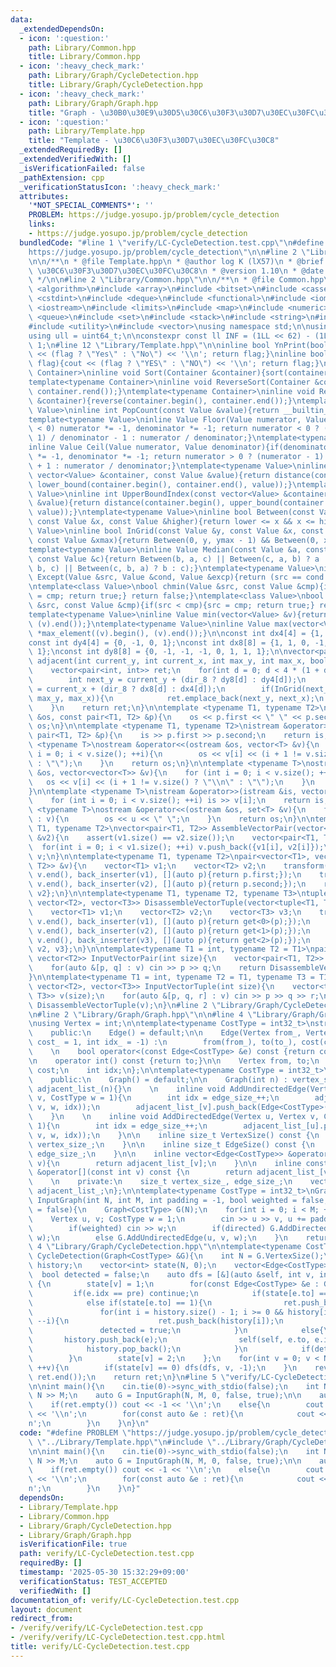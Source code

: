 ```yaml
---
data:
  _extendedDependsOn:
  - icon: ':question:'
    path: Library/Common.hpp
    title: Library/Common.hpp
  - icon: ':heavy_check_mark:'
    path: Library/Graph/CycleDetection.hpp
    title: Library/Graph/CycleDetection.hpp
  - icon: ':heavy_check_mark:'
    path: Library/Graph/Graph.hpp
    title: "Graph - \u30B0\u30E9\u30D5\u30C6\u30F3\u30D7\u30EC\u30FC\u30C8"
  - icon: ':question:'
    path: Library/Template.hpp
    title: "Template - \u30C6\u30F3\u30D7\u30EC\u30FC\u30C8"
  _extendedRequiredBy: []
  _extendedVerifiedWith: []
  _isVerificationFailed: false
  _pathExtension: cpp
  _verificationStatusIcon: ':heavy_check_mark:'
  attributes:
    '*NOT_SPECIAL_COMMENTS*': ''
    PROBLEM: https://judge.yosupo.jp/problem/cycle_detection
    links:
    - https://judge.yosupo.jp/problem/cycle_detection
  bundledCode: "#line 1 \"verify/LC-CycleDetection.test.cpp\"\n#define PROBLEM \"\
    https://judge.yosupo.jp/problem/cycle_detection\"\n\n#line 2 \"Library/Template.hpp\"\
    \n\n/**\n * @file Template.hpp\n * @author log K (lX57)\n * @brief Template -\
    \ \u30C6\u30F3\u30D7\u30EC\u30FC\u30C8\n * @version 1.10\n * @date 2025-03-16\n\
    \ */\n\n#line 2 \"Library/Common.hpp\"\n\n/**\n * @file Common.hpp\n */\n\n#include\
    \ <algorithm>\n#include <array>\n#include <bitset>\n#include <cassert>\n#include\
    \ <cstdint>\n#include <deque>\n#include <functional>\n#include <iomanip>\n#include\
    \ <iostream>\n#include <limits>\n#include <map>\n#include <numeric>\n#include\
    \ <queue>\n#include <set>\n#include <stack>\n#include <string>\n#include <tuple>\n\
    #include <utility>\n#include <vector>\nusing namespace std;\n\nusing ll = int64_t;\n\
    using ull = uint64_t;\n\nconstexpr const ll INF = (1LL << 62) - (1LL << 30) -\
    \ 1;\n#line 12 \"Library/Template.hpp\"\n\ninline bool YnPrint(bool flag){cout\
    \ << (flag ? \"Yes\" : \"No\") << '\\n'; return flag;}\ninline bool YNPrint(bool\
    \ flag){cout << (flag ? \"YES\" : \"NO\") << '\\n'; return flag;}\ntemplate<typename\
    \ Container>\ninline void Sort(Container &container){sort(container.begin(), container.end());}\n\
    template<typename Container>\ninline void ReverseSort(Container &container){sort(container.rbegin(),\
    \ container.rend());}\ntemplate<typename Container>\ninline void Reverse(Container\
    \ &container){reverse(container.begin(), container.end());}\ntemplate<typename\
    \ Value>\ninline int PopCount(const Value &value){return __builtin_popcount(value);}\n\
    template<typename Value>\ninline Value Floor(Value numerator, Value denominator){if(denominator\
    \ < 0) numerator *= -1, denominator *= -1; return numerator < 0 ? (numerator +\
    \ 1) / denominator - 1 : numerator / denominator;}\ntemplate<typename Value>\n\
    inline Value Ceil(Value numerator, Value denominator){if(denominator < 0) numerator\
    \ *= -1, denominator *= -1; return numerator > 0 ? (numerator - 1) / denominator\
    \ + 1 : numerator / denominator;}\ntemplate<typename Value>\ninline int LowerBoundIndex(const\
    \ vector<Value> &container, const Value &value){return distance(container.begin(),\
    \ lower_bound(container.begin(), container.end(), value));}\ntemplate<typename\
    \ Value>\ninline int UpperBoundIndex(const vector<Value> &container, const Value\
    \ &value){return distance(container.begin(), upper_bound(container.begin(), container.end(),\
    \ value));}\ntemplate<typename Value>\ninline bool Between(const Value &lower,\
    \ const Value &x, const Value &higher){return lower <= x && x <= higher;}\ntemplate<typename\
    \ Value>\ninline bool InGrid(const Value &y, const Value &x, const Value &ymax,\
    \ const Value &xmax){return Between(0, y, ymax - 1) && Between(0, x, xmax - 1);}\n\
    template<typename Value>\ninline Value Median(const Value &a, const Value &b,\
    \ const Value &c){return Between(b, a, c) || Between(c, a, b) ? a : (Between(a,\
    \ b, c) || Between(c, b, a) ? b : c);}\ntemplate<typename Value>\ninline Value\
    \ Except(Value &src, Value &cond, Value &excp){return (src == cond ? excp : src);}\n\
    \ntemplate<class Value>\nbool chmin(Value &src, const Value &cmp){if(src > cmp){src\
    \ = cmp; return true;} return false;}\ntemplate<class Value>\nbool chmax(Value\
    \ &src, const Value &cmp){if(src < cmp){src = cmp; return true;} return false;}\n\
    template<typename Value>\ninline Value min(vector<Value> &v){return *min_element((v).begin(),\
    \ (v).end());}\ntemplate<typename Value>\ninline Value max(vector<Value> &v){return\
    \ *max_element((v).begin(), (v).end());}\n\nconst int dx4[4] = {1, 0, -1, 0};\n\
    const int dy4[4] = {0, -1, 0, 1};\nconst int dx8[8] = {1, 1, 0, -1, -1, -1, 0,\
    \ 1};\nconst int dy8[8] = {0, -1, -1, -1, 0, 1, 1, 1};\n\nvector<pair<int, int>>\
    \ adjacent(int current_y, int current_x, int max_y, int max_x, bool dir_8 = false){\n\
    \    vector<pair<int, int>> ret;\n    for(int d = 0; d < 4 * (1 + dir_8); ++d){\n\
    \        int next_y = current_y + (dir_8 ? dy8[d] : dy4[d]);\n        int next_x\
    \ = current_x + (dir_8 ? dx8[d] : dx4[d]);\n        if(InGrid(next_y, next_x,\
    \ max_y, max_x)){\n            ret.emplace_back(next_y, next_x);\n        }\n\
    \    }\n    return ret;\n}\n\ntemplate <typename T1, typename T2>\nostream &operator<<(ostream\
    \ &os, const pair<T1, T2> &p){\n    os << p.first << \" \" << p.second;\n    return\
    \ os;\n}\n\ntemplate <typename T1, typename T2>\nistream &operator>>(istream &is,\
    \ pair<T1, T2> &p){\n    is >> p.first >> p.second;\n    return is;\n}\n\ntemplate\
    \ <typename T>\nostream &operator<<(ostream &os, vector<T> &v){\n    for (int\
    \ i = 0; i < v.size(); ++i){\n        os << v[i] << (i + 1 != v.size() ? \" \"\
    \ : \"\");\n    }\n    return os;\n}\n\ntemplate <typename T>\nostream &operator<<(ostream\
    \ &os, vector<vector<T>> &v){\n    for (int i = 0; i < v.size(); ++i){\n     \
    \   os << v[i] << (i + 1 != v.size() ? \"\\n\" : \"\");\n    }\n    return os;\n\
    }\n\ntemplate <typename T>\nistream &operator>>(istream &is, vector<T> &v){\n\
    \    for (int i = 0; i < v.size(); ++i) is >> v[i];\n    return is;\n}\n\ntemplate\
    \ <typename T>\nostream &operator<<(ostream &os, set<T> &v){\n    for (auto &u\
    \ : v){\n        os << u << \" \";\n    }\n    return os;\n}\n\ntemplate<typename\
    \ T1, typename T2>\nvector<pair<T1, T2>> AssembleVectorPair(vector<T1> &v1, vector<T2>\
    \ &v2){\n    assert(v1.size() == v2.size());\n    vector<pair<T1, T2>> v;\n  \
    \  for(int i = 0; i < v1.size(); ++i) v.push_back({v1[i], v2[i]});\n    return\
    \ v;\n}\n\ntemplate<typename T1, typename T2>\npair<vector<T1>, vector<T2>> DisassembleVectorPair(vector<pair<T1,\
    \ T2>> &v){\n    vector<T1> v1;\n    vector<T2> v2;\n    transform(v.begin(),\
    \ v.end(), back_inserter(v1), [](auto p){return p.first;});\n    transform(v.begin(),\
    \ v.end(), back_inserter(v2), [](auto p){return p.second;});\n    return {v1,\
    \ v2};\n}\n\ntemplate<typename T1, typename T2, typename T3>\ntuple<vector<T1>,\
    \ vector<T2>, vector<T3>> DisassembleVectorTuple(vector<tuple<T1, T2, T3>> &v){\n\
    \    vector<T1> v1;\n    vector<T2> v2;\n    vector<T3> v3;\n    transform(v.begin(),\
    \ v.end(), back_inserter(v1), [](auto p){return get<0>(p);});\n    transform(v.begin(),\
    \ v.end(), back_inserter(v2), [](auto p){return get<1>(p);});\n    transform(v.begin(),\
    \ v.end(), back_inserter(v3), [](auto p){return get<2>(p);});\n    return {v1,\
    \ v2, v3};\n}\n\ntemplate<typename T1 = int, typename T2 = T1>\npair<vector<T1>,\
    \ vector<T2>> InputVectorPair(int size){\n    vector<pair<T1, T2>> v(size);\n\
    \    for(auto &[p, q] : v) cin >> p >> q;\n    return DisassembleVectorPair(v);\n\
    }\n\ntemplate<typename T1 = int, typename T2 = T1, typename T3 = T1>\ntuple<vector<T1>,\
    \ vector<T2>, vector<T3>> InputVectorTuple(int size){\n    vector<tuple<T1, T2,\
    \ T3>> v(size);\n    for(auto &[p, q, r] : v) cin >> p >> q >> r;\n    return\
    \ DisassembleVectorTuple(v);\n}\n#line 2 \"Library/Graph/CycleDetection.hpp\"\n\
    \n#line 2 \"Library/Graph/Graph.hpp\"\n\n#line 4 \"Library/Graph/Graph.hpp\"\n\
    \nusing Vertex = int;\n\ntemplate<typename CostType = int32_t>\nstruct Edge{\n\
    \    public:\n    Edge() = default;\n\n    Edge(Vertex from_, Vertex to_, CostType\
    \ cost_ = 1, int idx_ = -1) :\n        from(from_), to(to_), cost(cost_), idx(idx_){}\n\
    \    \n    bool operator<(const Edge<CostType> &e) const {return cost < e.cost;}\n\
    \n    operator int() const {return to;}\n\n    Vertex from, to;\n    CostType\
    \ cost;\n    int idx;\n};\n\ntemplate<typename CostType = int32_t>\nclass Graph{\n\
    \    public:\n    Graph() = default;\n\n    Graph(int n) : vertex_size_(n), edge_size_(0),\
    \ adjacent_list_(n){}\n    \n    inline void AddUndirectedEdge(Vertex u, Vertex\
    \ v, CostType w = 1){\n        int idx = edge_size_++;\n        adjacent_list_[u].push_back(Edge<CostType>(u,\
    \ v, w, idx));\n        adjacent_list_[v].push_back(Edge<CostType>(v, u, w, idx));\n\
    \    }\n    \n    inline void AddDirectedEdge(Vertex u, Vertex v, CostType w =\
    \ 1){\n        int idx = edge_size_++;\n        adjacent_list_[u].push_back(Edge<CostType>(u,\
    \ v, w, idx));\n    }\n\n    inline size_t VertexSize() const {\n        return\
    \ vertex_size_;\n    }\n\n    inline size_t EdgeSize() const {\n        return\
    \ edge_size_;\n    }\n\n    inline vector<Edge<CostType>> &operator[](const int\
    \ v){\n        return adjacent_list_[v];\n    }\n\n    inline const vector<Edge<CostType>>\
    \ &operator[](const int v) const {\n        return adjacent_list_[v];\n    }\n\
    \    \n    private:\n    size_t vertex_size_, edge_size_;\n    vector<vector<Edge<CostType>>>\
    \ adjacent_list_;\n};\n\ntemplate<typename CostType = int32_t>\nGraph<CostType>\
    \ InputGraph(int N, int M, int padding = -1, bool weighted = false, bool directed\
    \ = false){\n    Graph<CostType> G(N);\n    for(int i = 0; i < M; ++i){\n    \
    \    Vertex u, v; CostType w = 1;\n        cin >> u >> v, u += padding, v += padding;\n\
    \        if(weighted) cin >> w;\n        if(directed) G.AddDirectedEdge(u, v,\
    \ w);\n        else G.AddUndirectedEdge(u, v, w);\n    }\n    return G;\n}\n#line\
    \ 4 \"Library/Graph/CycleDetection.hpp\"\n\ntemplate<typename CostType>\nvector<Edge<CostType>>\
    \ CycleDetection(Graph<CostType> &G){\n    int N = G.VertexSize();\n    vector<Edge<CostType>>\
    \ history;\n    vector<int> state(N, 0);\n    vector<Edge<CostType>> ret;\n  \
    \  bool detected = false;\n    auto dfs = [&](auto &self, int v, int pre) -> void\
    \ {\n        state[v] = 1;\n        for(const Edge<CostType> &e : G[v]){\n   \
    \         if(e.idx == pre) continue;\n            if(state[e.to] == 2) continue;\n\
    \            else if(state[e.to] == 1){\n                ret.push_back(e);\n \
    \               for(int i = history.size() - 1; i >= 0 && history[i].to != e.to;\
    \ --i){\n                    ret.push_back(history[i]);\n                }\n \
    \               detected = true;\n            }\n            else{\n         \
    \       history.push_back(e);\n                self(self, e.to, e.idx);\n    \
    \            history.pop_back();\n            }\n            if(detected) return;\n\
    \        }\n        state[v] = 2;\n    };\n    for(int v = 0; v < N && !detected;\
    \ ++v){\n        if(state[v] == 0) dfs(dfs, v, -1);\n    }\n    reverse(ret.begin(),\
    \ ret.end());\n    return ret;\n}\n#line 5 \"verify/LC-CycleDetection.test.cpp\"\
    \n\nint main(){\n    cin.tie(0)->sync_with_stdio(false);\n    int N, M; cin >>\
    \ N >> M;\n    auto G = InputGraph(N, M, 0, false, true);\n\n    auto ret = CycleDetection(G);\n\
    \    if(ret.empty()) cout << -1 << '\\n';\n    else{\n        cout << ret.size()\
    \ << '\\n';\n        for(const auto &e : ret){\n            cout << e.idx << '\\\
    n';\n        }\n    }\n}\n"
  code: "#define PROBLEM \"https://judge.yosupo.jp/problem/cycle_detection\"\n\n#include\
    \ \"../Library/Template.hpp\"\n#include \"../Library/Graph/CycleDetection.hpp\"\
    \n\nint main(){\n    cin.tie(0)->sync_with_stdio(false);\n    int N, M; cin >>\
    \ N >> M;\n    auto G = InputGraph(N, M, 0, false, true);\n\n    auto ret = CycleDetection(G);\n\
    \    if(ret.empty()) cout << -1 << '\\n';\n    else{\n        cout << ret.size()\
    \ << '\\n';\n        for(const auto &e : ret){\n            cout << e.idx << '\\\
    n';\n        }\n    }\n}"
  dependsOn:
  - Library/Template.hpp
  - Library/Common.hpp
  - Library/Graph/CycleDetection.hpp
  - Library/Graph/Graph.hpp
  isVerificationFile: true
  path: verify/LC-CycleDetection.test.cpp
  requiredBy: []
  timestamp: '2025-05-30 15:32:29+09:00'
  verificationStatus: TEST_ACCEPTED
  verifiedWith: []
documentation_of: verify/LC-CycleDetection.test.cpp
layout: document
redirect_from:
- /verify/verify/LC-CycleDetection.test.cpp
- /verify/verify/LC-CycleDetection.test.cpp.html
title: verify/LC-CycleDetection.test.cpp
---
```


